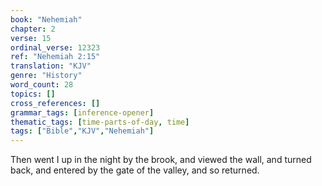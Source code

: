 ```yaml
---
book: "Nehemiah"
chapter: 2
verse: 15
ordinal_verse: 12323
ref: "Nehemiah 2:15"
translation: "KJV"
genre: "History"
word_count: 28
topics: []
cross_references: []
grammar_tags: [inference-opener]
thematic_tags: [time-parts-of-day, time]
tags: ["Bible","KJV","Nehemiah"]
---
```

Then went I up in the night by the brook, and viewed the wall, and turned back, and entered by the gate of the valley, and so returned.

